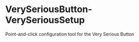 VerySeriousButton-VerySeriousSetup
==================================

Point-and-click configuration tool for the Very Serious Button
